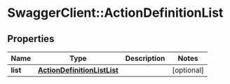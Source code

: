 # SwaggerClient::ActionDefinitionList

## Properties
Name | Type | Description | Notes
------------ | ------------- | ------------- | -------------
**list** | [**ActionDefinitionListList**](ActionDefinitionListList.md) |  | [optional] 


